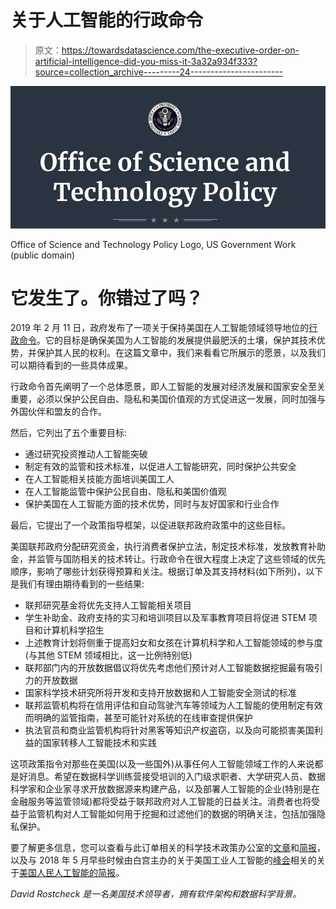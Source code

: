 # 关于人工智能的行政命令

> 原文：<https://towardsdatascience.com/the-executive-order-on-artificial-intelligence-did-you-miss-it-3a32a934f333?source=collection_archive---------24----------------------->

![](img/74721d6380151eafa0140c5f7f058325.png)

Office of Science and Technology Policy Logo, US Government Work (public domain)

# 它发生了。你错过了吗？

2019 年 2 月 11 日，政府发布了一项关于保持美国在人工智能领域领导地位的[行政命令](https://www.whitehouse.gov/presidential-actions/executive-order-maintaining-american-leadership-artificial-intelligence/)。它的目标是确保美国为人工智能的发展提供最肥沃的土壤，保护其技术优势，并保护其人民的权利。在这篇文章中，我们来看看它所展示的愿景，以及我们可以期待看到的一些具体成果。

行政命令首先阐明了一个总体愿景，即人工智能的发展对经济发展和国家安全至关重要，必须以保护公民自由、隐私和美国价值观的方式促进这一发展，同时加强与外国伙伴和盟友的合作。

然后，它列出了五个重要目标:

*   通过研究投资推动人工智能突破
*   制定有效的监管和技术标准，以促进人工智能研究，同时保护公共安全
*   在人工智能相关技能方面培训美国工人
*   在人工智能监管中保护公民自由、隐私和美国价值观
*   保护美国在人工智能方面的技术优势，同时与友好国家和行业合作

最后，它提出了一个政策指导框架，以促进联邦政府政策中的这些目标。

美国联邦政府分配研究资金，执行消费者保护立法，制定技术标准，发放教育补助金，并监管与国防相关的技术转让。行政命令在很大程度上决定了这些领域的优先顺序，影响了哪些计划获得预算和关注。根据订单及其支持材料(如下所列)，以下是我们有理由期待看到的一些结果:

*   联邦研究基金将优先支持人工智能相关项目
*   学生补助金、政府支持的实习和培训项目以及军事教育项目将促进 STEM 项目和计算机科学招生
*   上述教育计划将侧重于提高妇女和女孩在计算机科学和人工智能领域的参与度(与其他 STEM 领域相比，这一比例特别低)
*   联邦部门内的开放数据倡议将优先考虑他们预计对人工智能数据挖掘最有吸引力的开放数据
*   国家科学技术研究所将开发和支持开放数据和人工智能安全测试的标准
*   联邦监管机构将在信用评估和自动驾驶汽车等领域为人工智能的使用制定有效而明确的监管指南，甚至可能针对系统的在线审查提供保护
*   执法官员和商业监管机构将针对黑客等知识产权盗窃，以及向可能损害美国利益的国家转移人工智能技术和实践

这项政策指令对那些在美国(以及一些国外)从事任何人工智能领域工作的人来说都是好消息。希望在数据科学训练营接受培训的入门级求职者、大学研究人员、数据科学家和企业家寻求开放数据源来构建产品，以及部署人工智能的企业(特别是在金融服务等监管领域)都将受益于联邦政府对人工智能的日益关注。消费者也将受益于监管机构对人工智能如何用于挖掘和过滤他们的数据的明确关注，包括加强隐私保护。

要了解更多信息，您可以查看与此订单相关的科学技术政策办公室的[文章](https://www.whitehouse.gov/articles/accelerating-americas-leadership-in-artificial-intelligence/)和[简报](https://www.whitehouse.gov/briefings-statements/president-donald-j-trump-is-accelerating-americas-leadership-in-artificial-intelligence/)，以及与 2018 年 5 月早些时候由白宫主办的关于美国工业人工智能的[峰会](https://www.whitehouse.gov/articles/white-house-hosts-summit-artificial-intelligence-american-industry/)相关的关于[美国人民人工智能的简报](https://www.whitehouse.gov/briefings-statements/artificial-intelligence-american-people/)。

*David Rostcheck 是一名美国技术领导者，拥有软件架构和数据科学背景。*